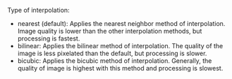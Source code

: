 Type of interpolation:

- nearest (default): Applies the nearest neighbor method of interpolation. Image quality is lower than the other interpolation methods, but processing is fastest.
- bilinear: Applies the bilinear method of interpolation. The quality of the image is less pixelated than the default, but processing is slower.
- bicubic: Applies the bicubic method of interpolation. Generally, the quality of image is highest with this method and processing is slowest.